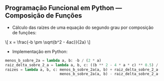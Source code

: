 ## Programação Funcional em Python — Composição de Funções

- Cálculo das raízes de uma equação do segundo grau por composição de funções:

\\[
    x = \frac{-b \pm \sqrt{b^2 - 4ac}}{2a}
\\]

- Implementação em Python:

```python
menos_b_sobre_2a = lambda a, b: -b / (2 * a)
raiz_delta_sobre_2_a = lambda a, b, c: ((b ** 2 - 4 * a * c) ** 0.5) / (2 * a)
raizes = lambda a, b, c: menos_b_sobre_2a(a, b) + raiz_delta_sobre_2_a(a, b, c),
                         menos_b_sobre_2a(a, b) - raiz_delta_sobre_2_a(a, b, c)
```
